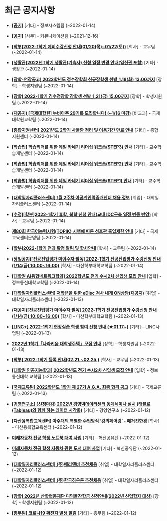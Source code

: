 # 최근 공지사항

* **[[공지]](http://ajou.ac.kr/kr/ajou/notice.do?mode=view&amp;articleNo=179594&amp;article.offset=0&amp;articleLimit=30)**
 [기타] - 정보시스템팀 (~2022-01-14)

* **[[공지]](http://ajou.ac.kr/kr/ajou/notice.do?mode=view&amp;articleNo=147976&amp;article.offset=0&amp;articleLimit=30)**
 [사무] - 커뮤니케이션팀 (~2021-12-16)

* **[[학부]2022-1학기 예비수강신청 안내(01/20(목)~01/22(토))](http://ajou.ac.kr/kr/ajou/notice.do?mode=view&amp;articleNo=179630&amp;article.offset=0&amp;articleLimit=30)**
 [학사] - 교무팀 (~2022-01-14)

* **[[생활관]2022년 1학기 생활관(기숙사) 신청 일정 변경 안내(일신관 포함)](http://ajou.ac.kr/kr/ajou/notice.do?mode=view&amp;articleNo=179628&amp;article.offset=0&amp;articleLimit=30)**
 [기타] - 생활관 (~2022-01-14)

* **[[장학-연장공고] 2022학년도 정수장학회 신규장학생 선발_1.18(화) 13:00까지](http://ajou.ac.kr/kr/ajou/notice.do?mode=view&amp;articleNo=179626&amp;article.offset=0&amp;articleLimit=30)**
 [장학] - 학생지원팀 (~2022-01-14)

* **[[장학] 2022-1학기 김수정장학 장학생 선발_1.21(금) 15:00까지](http://ajou.ac.kr/kr/ajou/notice.do?mode=view&amp;articleNo=179622&amp;article.offset=0&amp;articleLimit=30)**
 [장학] - 학생지원팀 (~2022-01-14)

* **[(재공지) [국제대학원] 누비아주 29기를 모집합니다! (~1/16 마감)](http://ajou.ac.kr/kr/ajou/notice.do?mode=view&amp;articleNo=179620&amp;article.offset=0&amp;articleLimit=30)**
 [비교과] - 국제대학원교학팀 (~2022-01-14)

* **[[종합지원센터] 2021년도 2학기 사물함 정리 및 이용기간 만료 안내](http://ajou.ac.kr/kr/ajou/notice.do?mode=view&amp;articleNo=179611&amp;article.offset=0&amp;articleLimit=30)**
 [기타] - 종합지원센터 (~2022-01-14)

* **[[학습법] 학습리더를 위한 데일 카네기 리더십 워크숍(STEP3) 안내](http://ajou.ac.kr/kr/ajou/notice.do?mode=view&amp;articleNo=179601&amp;article.offset=0&amp;articleLimit=30)**
 [기타] - 교수학습개발센터 (~2022-01-14)

* **[[학습법] 학습리더를 위한 데일 카네기 리더십 워크숍(STEP2) 안내](http://ajou.ac.kr/kr/ajou/notice.do?mode=view&amp;articleNo=179599&amp;article.offset=0&amp;articleLimit=30)**
 [기타] - 교수학습개발센터 (~2022-01-14)

* **[[학습법] 학습리더를 위한 데일 카네기 리더십 워크숍(STEP1) 안내](http://ajou.ac.kr/kr/ajou/notice.do?mode=view&amp;articleNo=179598&amp;article.offset=0&amp;articleLimit=30)**
 [기타] - 교수학습개발센터 (~2022-01-14)

* **[[대학일자리플러스센터] 1월 2주차 이공계인력중개센터 채용 정보](http://ajou.ac.kr/kr/ajou/notice.do?mode=view&amp;articleNo=179597&amp;article.offset=0&amp;articleLimit=30)**
 [취업] - 대학일자리플러스센터 (~2022-01-14)

* **[[수정][학부]2022-1학기 휴학, 복학 신청 안내(교내 IDC구축 일정 변동 반영)](http://ajou.ac.kr/kr/ajou/notice.do?mode=view&amp;articleNo=179593&amp;article.offset=0&amp;articleLimit=30)**
 [학사] - 교무팀 (~2022-01-14)

* **[제80회 한국어능력시험(TOPIK) 시행에 따른 성호관 출입제한 안내](http://ajou.ac.kr/kr/ajou/notice.do?mode=view&amp;articleNo=179592&amp;article.offset=0&amp;articleLimit=30)**
 [기타] - 국제교육센터운영팀 (~2022-01-14)

* **[[학부]2022-1학기 전과 확정 알림 및 학사안내](http://ajou.ac.kr/kr/ajou/notice.do?mode=view&amp;articleNo=179587&amp;article.offset=0&amp;articleLimit=30)**
 [학사] - 교무팀 (~2022-01-14)

* **[(당일공지)[전공진입평가 미이수자 필독] 2022-1학기 전공진입평가 수강신청 안내(1/14(금) 10:00~16:00)](http://ajou.ac.kr/kr/ajou/notice.do?mode=view&amp;articleNo=179586&amp;article.offset=0&amp;articleLimit=30)**
 [학사] - 다산학부대학교학팀 (~2022-01-14)

* **[[대학원 AI융합네트워크학과] 2022학년도 전기 수시2차 신입생 모집 안내](http://ajou.ac.kr/kr/ajou/notice.do?mode=view&amp;articleNo=179585&amp;article.offset=0&amp;articleLimit=30)**
 [입학] - 정보통신대학교학팀 (~2022-01-14)

* **[[대학일자리플러스센터] 저학년을 위한 eDisc 검사 내게 ON상담(재공지)](http://ajou.ac.kr/kr/ajou/notice.do?mode=view&amp;articleNo=179582&amp;article.offset=0&amp;articleLimit=30)**
 [취업] - 대학일자리플러스센터 (~2022-01-13)

* **[(재공지)[전공진입평가 미이수자 필독] 2022-1학기 전공진입평가 수강신청 안내(1/14(금) 10:00~16:00)](http://ajou.ac.kr/kr/ajou/notice.do?mode=view&amp;articleNo=179581&amp;article.offset=0&amp;articleLimit=30)**
 [학사] - 다산학부대학교학팀 (~2022-01-13)

* **[[LINC+] 2022-1학기 현장실습 학생 참여 신청 안내 (★01.17~)](http://ajou.ac.kr/kr/ajou/notice.do?mode=view&amp;articleNo=179579&amp;article.offset=0&amp;articleLimit=30)**
 [기타] - LINC사업팀 (~2022-01-13)

* **[2022년 1학기「나라키움 대학생주택」모집 안내](http://ajou.ac.kr/kr/ajou/notice.do?mode=view&amp;articleNo=179572&amp;article.offset=0&amp;articleLimit=30)**
 [장학] - 학생지원팀 (~2022-01-13)

* **[[학부] 2022-1학기 등록 안내(02.21.~02.25.)](http://ajou.ac.kr/kr/ajou/notice.do?mode=view&amp;articleNo=179566&amp;article.offset=0&amp;articleLimit=30)**
 [학사] - 교무팀 (~2022-01-13)

* **[[대학원 인공지능학과] 2022학년도 전기 수시2차 신입생 모집 안내](http://ajou.ac.kr/kr/ajou/notice.do?mode=view&amp;articleNo=179564&amp;article.offset=0&amp;articleLimit=30)**
 [입학] - 정보통신대학 교학팀 (~2022-01-13)

* **[[국제교류팀] 2022학년도 1학기 제 27기 A.G.A. 최종 합격 공고](http://ajou.ac.kr/kr/ajou/notice.do?mode=view&amp;articleNo=179559&amp;article.offset=0&amp;articleLimit=30)**
 [기타] - 국제교류팀 (~2022-01-13)

* **[[경영연구소] (신청마감) 2022년 경영빅데이터센터 동계세미나 실시 (태블로(Tableau)와 함께 하는 데이터 시각화)](http://ajou.ac.kr/kr/ajou/notice.do?mode=view&amp;articleNo=179548&amp;article.offset=0&amp;articleLimit=30)**
 [기타] - 경영연구소 (~2022-01-12)

* **[[다산융복합교육센터] 아주대의 특별한 수업방식 ‘강의페어링’ - 매거진한경](http://ajou.ac.kr/kr/ajou/notice.do?mode=view&amp;articleNo=179543&amp;article.offset=0&amp;articleLimit=30)**
 [학사] - 다산융복합교육센터 (~2022-01-12)

* **[미래자동차 전공 학생 노트북 대여 사업](http://ajou.ac.kr/kr/ajou/notice.do?mode=view&amp;articleNo=179534&amp;article.offset=0&amp;articleLimit=30)**
 [기타] - 혁신공유단 (~2022-01-12)

* **[미래자동차 전공 학생 자동차 관련 도서 대여 사업](http://ajou.ac.kr/kr/ajou/notice.do?mode=view&amp;articleNo=179533&amp;article.offset=0&amp;articleLimit=30)**
 [기타] - 혁신공유단 (~2022-01-12)

* **[[대학일자리플러스센터] (주)메리앤비 추천채용](http://ajou.ac.kr/kr/ajou/notice.do?mode=view&amp;articleNo=179529&amp;article.offset=0&amp;articleLimit=30)**
 [취업] - 대학일자리플러스센터 (~2022-01-12)

* **[[대학일자리플러스센터] (주)한국하우톤 추천채용](http://ajou.ac.kr/kr/ajou/notice.do?mode=view&amp;articleNo=179528&amp;article.offset=0&amp;articleLimit=30)**
 [취업] - 대학일자리플러스센터 (~2022-01-12)

* **[[장학] 2022년 산학협동재단 디딤돌장학금 신청안내(2022년 신입학자 대상)](http://ajou.ac.kr/kr/ajou/notice.do?mode=view&amp;articleNo=179526&amp;article.offset=0&amp;articleLimit=30)**
 [장학] - 학생지원팀 (~2022-01-12)

* **[[총무팀] 코로나19 확진자 발생 알림](http://ajou.ac.kr/kr/ajou/notice.do?mode=view&amp;articleNo=179521&amp;article.offset=0&amp;articleLimit=30)**
 [기타] - 총무팀 (~2022-01-12)
